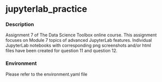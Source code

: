 # jupyterlab_practice

### Description
Assignment 7 of The Data Science Toolbox online course. This assignment focuses on Module 7 topics of advanced JupyterLab features. Individual JupyterLab notebooks with corresponding png screenshots and/or html files have been created for question 11 and question 12.

### Environment
Please refer to the environment.yaml file 